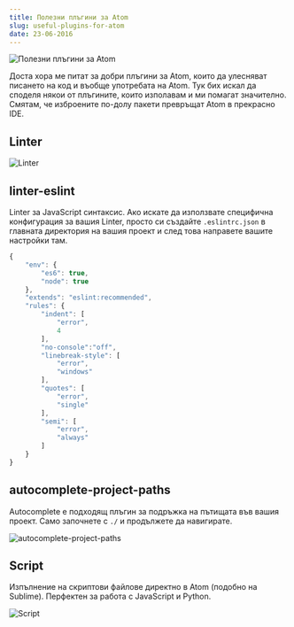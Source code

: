 ```yaml
---
title: Полезни плъгини за Atom
slug: useful-plugins-for-atom
date: 23-06-2016
---
```


![Полезни плъгини за Atom](/useful-plugins-for-atom/media/header.png)

Доста хора ме питат за добри плъгини за Atom, които да улесняват писането на код и въобще употребата на Atom. Тук бих искал да споделя  някои от плъгините, които изполавам и ми помагат значително. Смятам, че изброените по-долу пакети превръщат Atom в прекрасно IDE.

## Linter

![Linter](/useful-plugins-for-atom/media/linter.gif)

## linter-eslint

Linter за JavaScript синтаксис. Ако искате да използвате специфична конфигурация за вашия Linter, просто си създайте `.eslintrc.json` в главната директория на вашия проект и след това направете вашите настройки там.

```javascript
{
    "env": {
        "es6": true,
        "node": true
    },
    "extends": "eslint:recommended",
    "rules": {
        "indent": [
            "error",
            4
        ],
        "no-console":"off",
        "linebreak-style": [
            "error",
            "windows"
        ],
        "quotes": [
            "error",
            "single"
        ],
        "semi": [
            "error",
            "always"
        ]
    }
}
```

## autocomplete-project-paths

Аutocomplete е подходящ плъгин за подръжка на пътищата във вашия проект.
Само започнете с `./` и продължете да навигирате.

![autocomplete-project-paths](/useful-plugins-for-atom/media/paths.gif)


## Script

Изпълнение на скриптови файлове директно в Atom (подобно на Sublime).
Перфектен за работа с JavaScript и Python.

![Script](/useful-plugins-for-atom/media/script.gif)